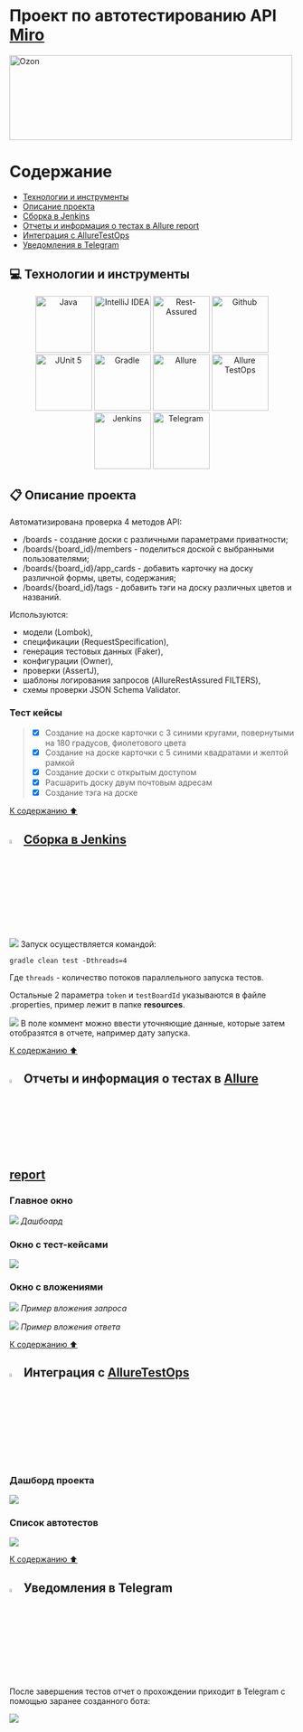 # Проект по автотестированию API [Miro](https://developers.miro.com/reference/api-reference)
[<img alt="Ozon" height="150" src="https://raw.githubusercontent.com/Valentine1337/qa_guru_diplom_api/master/images/logo/miro.png" width="500"/>](https://miro.com/)

# Содержание
- [Технологии и инструменты](#computer-технологии-и-инструменты)
- [Описание проекта](#clipboard-описание-проекта)
- [Сборка в Jenkins](#-сборка-в-jenkins)
- [Отчеты и информация о тестах в Allure report](#-отчеты-и-информация-о-тестах-в-allure-report)
- [Интеграция с AllureTestOps](#-интеграция-с-alluretestops)
- [Уведомления в Telegram](#-уведомления-в-telegram)

## :computer: Технологии и инструменты
<p align="center">
<img height="100" title="Java" src="https://raw.githubusercontent.com/Valentine1337/qa_guru_diplom_uiAndMobile/master/images/logo/Java.svg" width="100"/>
<img height="100" title="IntelliJ IDEA" src="https://raw.githubusercontent.com/Valentine1337/qa_guru_diplom_uiAndMobile/master/images/logo/Idea.svg" width="100"/>
<img height="100" title="Rest-Assured" src="https://raw.githubusercontent.com/Valentine1337/qa_guru_diplom_api/master/images/logo/rest-assured-logo.svg" width="100"/>
<img height="100" title="Github" src="https://raw.githubusercontent.com/Valentine1337/qa_guru_diplom_uiAndMobile/master/images/logo/GitHub.svg" width="100"/>
<img height="100" title="JUnit 5" src="https://raw.githubusercontent.com/Valentine1337/qa_guru_diplom_uiAndMobile/master/images/logo/Junit5.svg" width="100"/>
<img height="100" title="Gradle" src="https://raw.githubusercontent.com/Valentine1337/qa_guru_diplom_uiAndMobile/master/images/logo/Gradle.svg" width="100"/>
<img height="100" title="Allure" src="https://raw.githubusercontent.com/Valentine1337/qa_guru_diplom_uiAndMobile/master/images/logo/Allure.svg" width="100"/>
<img height="100" title="Allure TestOps" src="https://raw.githubusercontent.com/Valentine1337/qa_guru_diplom_uiAndMobile/master/images/logo/Allure_EE.svg" width="100"/>
<img height="100" title="Jenkins" src="https://raw.githubusercontent.com/Valentine1337/qa_guru_diplom_uiAndMobile/master/images/logo/Jenkins.svg" width="100"/>
<img height="100" title="Telegram" src="https://raw.githubusercontent.com/Valentine1337/qa_guru_diplom_uiAndMobile/master/images/logo/Telegram.svg" width="100"/>
</p>

## :clipboard: Описание проекта
Автоматизирована проверка 4 методов API:
- /boards - создание доски с различными параметрами приватности;
- /boards/{board_id}/members - поделиться доской с выбранными пользователями;
- /boards/{board_id}/app_cards - добавить карточку на доску различной формы, цветы, содержания;
- /boards/{board_id}/tags - добавить тэги на доску различных цветов и названий.

Используются:
- модели (Lombok),
- спецификации (RequestSpecification),
- генерация тестовых данных (Faker),
- конфигурации (Owner),
- проверки (AssertJ),
- шаблоны логирования запросов (AllureRestAssured FILTERS),
- схемы проверки JSON Schema Validator.

### Тест кейсы
>- [x] Создание на доске карточки с 3 синими кругами, повернутыми на 180 градусов, фиолетового цвета
>- [x] Создание на доске карточки с 5 синими квадратами и желтой рамкой
>- [x] Создание доски с открытым доступом
>- [x] Расшарить доску двум почтовым адресам
>- [x] Создание тэга на доске

[К содержанию ⬆](#содержание)
## <img width="4%" title="Jenkins" src="https://raw.githubusercontent.com/Valentine1337/qa_guru_diplom_uiAndMobile/master/images/logo/Jenkins.svg"> [Сборка в Jenkins](https://jenkins.autotests.cloud/job/011_Diplom_Miro_API/)
![](images/screenshots/jenkins.jpg)
Запуск осуществляется командой:
```
gradle clean test -Dthreads=4
```
Где `threads` - количество потоков параллельного запуска тестов.

Остальные 2 параметра `token` и `testBoardId` указываются в файле .properties, пример лежит в папке **resources**.

![](images/screenshots/jenkins2.jpg)
В поле коммент можно ввести уточняющие данные, которые затем отобразятся в отчете, например дату запуска.

[К содержанию ⬆](#содержание)

## <img width="4%" title="Jenkins" src="https://raw.githubusercontent.com/Valentine1337/qa_guru_diplom_uiAndMobile/master/images/logo/Allure.svg"> Отчеты и информация о тестах в [Allure report](https://jenkins.autotests.cloud/job/011_Diplom_Miro_API/allure/)

### Главное окно

![](images/screenshots/allure.jpg)
_Дашбоард_

### Окно с тест-кейсами

![](images/screenshots/allure2.jpg)

### Окно с вложениями

![](images/screenshots/request_allure.jpg)
_Пример вложения запроса_

![](images/screenshots/response_allure.jpg)
_Пример вложения ответа_

[К содержанию ⬆](#содержание)

## <img width="4%" title="Jenkins" src="https://raw.githubusercontent.com/Valentine1337/qa_guru_diplom_uiAndMobile/master/images/logo/Allure_EE.svg"> Интеграция с [AllureTestOps](https://allure.autotests.cloud/project/1365/dashboards)

### Дашборд проекта

![](images/screenshots/allure_ee.jpg)

### Список автотестов
![](images/screenshots/allure_ee2.jpg)

[К содержанию ⬆](#содержание)

## <img width="4%" title="Jenkins" src="https://raw.githubusercontent.com/Valentine1337/qa_guru_diplom_uiAndMobile/master/images/logo/Telegram.svg"> Уведомления в Telegram

После завершения тестов отчет о прохождении приходит в Telegram с помощью заранее созданного бота:

![](images/screenshots/telegram_bot.jpg)